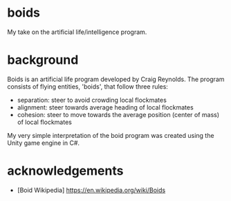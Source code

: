 # boids
 My take on the artificial life/intelligence program.


# background
 Boids is an artificial life program developed by Craig Reynolds. The program consists of flying entities, 'boids', that follow three rules:
 * separation: steer to avoid crowding local flockmates
 * alignment: steer towards average heading of local flockmates
 * cohesion: steer to move towards the average position (center of mass) of local flockmates

 My very simple interpretation of the boid program was created using the Unity game engine in C#.

# acknowledgements
 * [Boid Wikipedia] https://en.wikipedia.org/wiki/Boids
